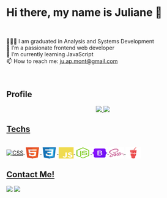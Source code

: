 # Hi there, my name is Juliane 👋
 </br> 
 
👩🏻‍🎓  I am graduated in Analysis and Systems Development  </br> 
🔭 I’m a passionate frontend web developer  </br> 
🌱 I’m currently learning JavaScript   </br> 
📫 How to reach me: ju.ap.mont@gmail.com  </br> 

 </br> 
 
## Profile
<div align="center">
  <a href="https://github.com/JulianeMonteiro">
  <img height="180em" src="https://github-readme-stats.vercel.app/api?username=JulianeMonteiro&show_icons=true&theme=dracula&include_all_commits=true&count_private=true"/>
  <img height="180em" src="https://github-readme-stats.vercel.app/api/top-langs/?username=JulianeMonteiro&layout=compact&langs_count=7&theme=dracula"/>
</div>
 
 ## Techs  
<div style="display: inline_block"><br>
   <img align="center" alt="CSS" height="30" width="40" src="https://camo.githubusercontent.com/dc9e7e657b4cd5ba7d819d1a9ce61434bd0ddbb94287d7476b186bd783b62279/68747470733a2f2f63646e2e6a7364656c6976722e6e65742f67682f64657669636f6e732f64657669636f6e2f69636f6e732f6769742f6769742d6f726967696e616c2e737667"> 
 <img align="center" alt="HTML" height="30" width="40" src="https://raw.githubusercontent.com/devicons/devicon/master/icons/html5/html5-original.svg">
 <img align="center" alt="CSS" height="30" width="40" src="https://raw.githubusercontent.com/devicons/devicon/master/icons/css3/css3-original.svg">     
 <img align="center" alt="Js" height="30" width="40" src="https://raw.githubusercontent.com/devicons/devicon/master/icons/javascript/javascript-plain.svg">    
 <img align="center" alt="Js" height="30" width="40" src="https://github.com/devicons/devicon/blob/master/icons/nodejs/nodejs-original.svg"> 
 <img align="center" alt="Js" height="30" width="40" src="https://github.com/devicons/devicon/blob/master/icons/bootstrap/bootstrap-original.svg"> 
 <img align="center" alt="Js" height="30" width="40" src="https://github.com/devicons/devicon/blob/master/icons/sass/sass-original.svg"> 
 <img align="center" alt="Js" height="30" width="40" src="https://github.com/devicons/devicon/blob/master/icons/gulp/gulp-plain.svg">
 
</div>

  ## Contact Me!  
<div> 
  <a href = "mailto:ju.ap.mont@gmail.com"><img src="https://img.shields.io/badge/-Gmail-%23333?style=for-the-badge&logo=gmail&logoColor=white" target="_blank"></a>
  <a href="https://www.linkedin.com/in/juliane-aparecida-monteiro-dos-santos-8736a3172" target="_blank"><img src="https://img.shields.io/badge/-LinkedIn-%230077B5?style=for-the-badge&logo=linkedin&logoColor=white" target="_blank"></a> 

</div>
